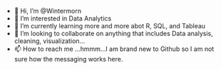 - 👋 Hi, I’m @Wintermorn
- 👀 I’m interested in Data Analytics
- 🌱 I’m currently learning more and more abot R, SQL, and Tableau
- 💞️ I’m looking to collaborate on anything that includes Data analysis, cleaning, visualization...
- 📫 How to reach me ...hmmm...I am brand new to Github so I am not sure how the messaging works here.

<!---
Wintermorn/Wintermorn is a ✨ special ✨ repository because its `README.md` (this file) appears on your GitHub profile.
You can click the Preview link to take a look at your changes.
--->
